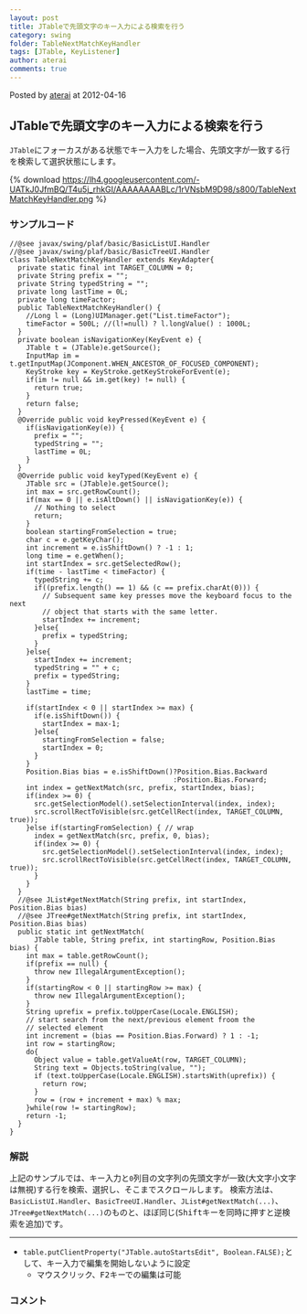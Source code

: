 ```yaml
---
layout: post
title: JTableで先頭文字のキー入力による検索を行う
category: swing
folder: TableNextMatchKeyHandler
tags: [JTable, KeyListener]
author: aterai
comments: true
---
```


Posted by [aterai](http://terai.xrea.jp/aterai.html) at 2012-04-16

## JTableで先頭文字のキー入力による検索を行う
`JTable`にフォーカスがある状態でキー入力をした場合、先頭文字が一致する行を検索して選択状態にします。

{% download https://lh4.googleusercontent.com/-UATkJ0JfmBQ/T4u5j_rhkGI/AAAAAAAABLc/1rVNsbM9D98/s800/TableNextMatchKeyHandler.png %}

### サンプルコード
<pre class="prettyprint"><code>//@see javax/swing/plaf/basic/BasicListUI.Handler
//@see javax/swing/plaf/basic/BasicTreeUI.Handler
class TableNextMatchKeyHandler extends KeyAdapter{
  private static final int TARGET_COLUMN = 0;
  private String prefix = "";
  private String typedString = "";
  private long lastTime = 0L;
  private long timeFactor;
  public TableNextMatchKeyHandler() {
    //Long l = (Long)UIManager.get("List.timeFactor");
    timeFactor = 500L; //(l!=null) ? l.longValue() : 1000L;
  }
  private boolean isNavigationKey(KeyEvent e) {
    JTable t = (JTable)e.getSource();
    InputMap im = t.getInputMap(JComponent.WHEN_ANCESTOR_OF_FOCUSED_COMPONENT);
    KeyStroke key = KeyStroke.getKeyStrokeForEvent(e);
    if(im != null &amp;&amp; im.get(key) != null) {
      return true;
    }
    return false;
  }
  @Override public void keyPressed(KeyEvent e) {
    if(isNavigationKey(e)) {
      prefix = "";
      typedString = "";
      lastTime = 0L;
    }
  }
  @Override public void keyTyped(KeyEvent e) {
    JTable src = (JTable)e.getSource();
    int max = src.getRowCount();
    if(max == 0 || e.isAltDown() || isNavigationKey(e)) {
      // Nothing to select
      return;
    }
    boolean startingFromSelection = true;
    char c = e.getKeyChar();
    int increment = e.isShiftDown() ? -1 : 1;
    long time = e.getWhen();
    int startIndex = src.getSelectedRow();
    if(time - lastTime &lt; timeFactor) {
      typedString += c;
      if((prefix.length() == 1) &amp;&amp; (c == prefix.charAt(0))) {
        // Subsequent same key presses move the keyboard focus to the next
        // object that starts with the same letter.
        startIndex += increment;
      }else{
        prefix = typedString;
      }
    }else{
      startIndex += increment;
      typedString = "" + c;
      prefix = typedString;
    }
    lastTime = time;

    if(startIndex &lt; 0 || startIndex &gt;= max) {
      if(e.isShiftDown()) {
        startIndex = max-1;
      }else{
        startingFromSelection = false;
        startIndex = 0;
      }
    }
    Position.Bias bias = e.isShiftDown()?Position.Bias.Backward
                                        :Position.Bias.Forward;
    int index = getNextMatch(src, prefix, startIndex, bias);
    if(index &gt;= 0) {
      src.getSelectionModel().setSelectionInterval(index, index);
      src.scrollRectToVisible(src.getCellRect(index, TARGET_COLUMN, true));
    }else if(startingFromSelection) { // wrap
      index = getNextMatch(src, prefix, 0, bias);
      if(index &gt;= 0) {
        src.getSelectionModel().setSelectionInterval(index, index);
        src.scrollRectToVisible(src.getCellRect(index, TARGET_COLUMN, true));
      }
    }
  }
  //@see JList#getNextMatch(String prefix, int startIndex, Position.Bias bias)
  //@see JTree#getNextMatch(String prefix, int startIndex, Position.Bias bias)
  public static int getNextMatch(
      JTable table, String prefix, int startingRow, Position.Bias bias) {
    int max = table.getRowCount();
    if(prefix == null) {
      throw new IllegalArgumentException();
    }
    if(startingRow &lt; 0 || startingRow &gt;= max) {
      throw new IllegalArgumentException();
    }
    String uprefix = prefix.toUpperCase(Locale.ENGLISH);
    // start search from the next/previous element froom the
    // selected element
    int increment = (bias == Position.Bias.Forward) ? 1 : -1;
    int row = startingRow;
    do{
      Object value = table.getValueAt(row, TARGET_COLUMN);
      String text = Objects.toString(value, "");
      if (text.toUpperCase(Locale.ENGLISH).startsWith(uprefix)) {
        return row;
      }
      row = (row + increment + max) % max;
    }while(row != startingRow);
    return -1;
  }
}
</code></pre>

### 解説
上記のサンプルでは、キー入力と`0`列目の文字列の先頭文字が一致(大文字小文字は無視)する行を検索、選択し、そこまでスクロールします。
検索方法は、`BasicListUI.Handler`、`BasicTreeUI.Handler`、`JList#getNextMatch(...)`、`JTree#getNextMatch(...)`のものと、ほぼ同じ(<kbd>Shift</kbd>キーを同時に押すと逆検索を追加)です。

- - - -
- `table.putClientProperty("JTable.autoStartsEdit", Boolean.FALSE);`として、キー入力で編集を開始しないように設定
    - マウスクリック、<kbd>F2</kbd>キーでの編集は可能

<!-- dummy comment line for breaking list -->

### コメント

